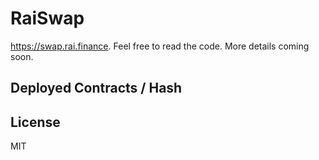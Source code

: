 # RaiSwap 

https://swap.rai.finance. Feel free to read the code. More details coming soon.

## Deployed Contracts / Hash

## License

MIT
